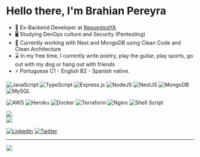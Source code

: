 # Hello there, I'm Brahian Pereyra

- 🚀 Ex-Backend Developer at [RepuestosYA](https://www.repuestosya.com/)
- 🖥️ Studying DevOps culture and Security (Pentesting)
- 🔨 Currently working with Nest and MongoDB using Clean Code and Clean Architecture
- ⌛ In my free time, I currently write poetry, play the guitar, play sports, go out with my dog or hang out with friends
- :zap: Portuguese C1 - English B2 - Spanish native.

![JavaScript](https://img.shields.io/badge/javascript-%23404d59.svg?style=for-the-badge&logo=javascript&logoColor=%23F7DF1E) 
![TypeScript](https://img.shields.io/badge/typescript-%23404d59.svg?style=for-the-badge&logo=typescript&logoColor=#7D9ADA) 
![Express.js](https://img.shields.io/badge/express.js-%23404d59.svg?style=for-the-badge&logo=express&logoColor=#000000) 
![NodeJS](https://img.shields.io/badge/node.js-%23404d59?style=for-the-badge&logo=node.js&logoColor=#16EA12)
![NestJS](https://img.shields.io/badge/nestjs-%23404d59.svg?style=for-the-badge&logo=nestjs&logoColor=#FF0000) 
![MongoDB](https://img.shields.io/badge/MongoDB-%23404d59.svg?style=for-the-badge&logo=mongodb&logoColor=#16EA12) 
![MySQL](https://img.shields.io/badge/mysql-%23404d59.svg?style=for-the-badge&logo=mysql&logoColor=white) 

![AWS](https://img.shields.io/badge/AWS-%23404d59.svg?style=for-the-badge&logo=amazon-aws&logoColor=#37B5B5) 
![Heroku](https://img.shields.io/badge/heroku-%23404d59.svg?style=for-the-badge&logo=heroku&logoColor=#79599F) 
![Docker](https://img.shields.io/badge/docker-%23404d59.svg?style=for-the-badge&logo=docker&logoColor=#003E8C) 
![Terraform](https://img.shields.io/badge/terraform-%23404d59.svg?style=for-the-badge&logo=terraform&logoColor=#2965CE) 
![Nginx](https://img.shields.io/badge/nginx-%23404d59.svg?style=for-the-badge&logo=nginx&logoColor=#16EA1) 
![Shell Script](https://img.shields.io/badge/shell_script-%23404d59.svg?style=for-the-badge&logo=gnu-bash&logoColor=white) 

![](https://github-readme-stats.vercel.app/api?username=brahianpdev&theme=dark&hide_border=false&include_all_commits=false&count_private=false)<br/>
![](https://github-readme-streak-stats.herokuapp.com/?user=brahianpdev&theme=dark&hide_border=false)<br/>

[![LinkedIn](https://img.shields.io/badge/LinkedIn-%230077B5.svg?logo=linkedin&logoColor=white)](https://www.linkedin.com/in/brahianpdev/) 
[![Twitter](https://img.shields.io/badge/Twitter-%231DA1F2.svg?logo=Twitter&logoColor=white)](https://twitter.com/brahianpdev) 

---
[![](https://visitcount.itsvg.in/api?id=brahianpdev&icon=0&color=0)](https://visitcount.itsvg.in)

